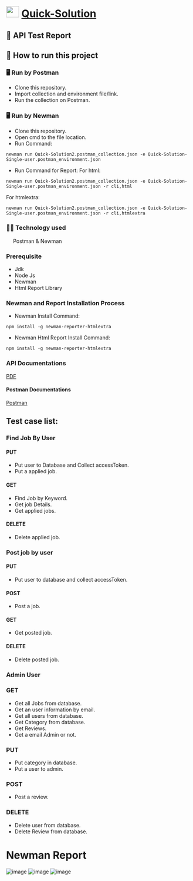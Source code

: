 # <img src="https://i.ibb.co/B3rpcB9/20220617-224257-0000-01.png"  width="35" height="30">  [Quick-Solution](https://quick-solution-2.web.app/)
## :page_facing_up: API Test Report
## :memo: How to run this project
### 🖥 Run by Postman
* Clone this repository.
* Import collection and environment file/link.
* Run the collection on Postman.
### 🖥 Run by Newman
* Clone this repository.
* Open cmd to the file location.
* Run Command:
```console
newman run Quick-Solution2.postman_collection.json -e Quick-Solution-Single-user.postman_environment.json
```
* Run Command for Report:
For html:
```console
newman run Quick-Solution2.postman_collection.json -e Quick-Solution-Single-user.postman_environment.json -r cli,html
```
For htmlextra:
```console
newman run Quick-Solution2.postman_collection.json -e Quick-Solution-Single-user.postman_environment.json -r cli,htmlextra
```
### :technologist: Technology used
<img src="https://voyager.postman.com/logo/postman-logo-icon-orange.svg"  width="15" height="15"> Postman & Newman

### Prerequisite
- Jdk
- Node Js
- Newman
- Html Report Library

### Newman and Report Installation Process
- Newman Install Command:
``` console
npm install -g newman-reporter-htmlextra
```
- Newman Html Report Install Command:
``` console
npm install -g newman-reporter-htmlextra
```
### API Documentations
[PDF](https://drive.google.com/file/d/1cI9_7JVvtUjUSqY8ZTs3O4SYrdurudZS/view?usp=sharing)
#### Postman Documentations
[Postman](https://documenter.getpostman.com/view/24594715/2s93m4ZPT7)
## Test case list:
### Find Job By User
#### PUT
- Put user to Database and Collect accessToken.
- Put a applied job.
#### GET
- Find Job by Keyword.
- Get job Details.
- Get applied jobs.
#### DELETE
- Delete applied job.
### Post job by user
#### PUT
- Put user to database and collect accessToken.
#### POST
- Post a job.
#### GET
- Get posted job.
#### DELETE
- Delete posted job.
### Admin User
### GET
- Get all Jobs from database.
- Get an user information by email.
- Get all users from database.
- Get Category from database.
- Get Reviews.
- Get a email Admin or not.
### PUT
- Put category in database.
- Put a user to admin.
### POST
- Post a review.
### DELETE
- Delete user from database.
- Delete Review from database.

# Newman Report
![image](https://github.com/Sayid1218/Quick-Solution-API-Test-Report/assets/97175166/3b6cce36-6035-48f2-9f64-1dde7741dc13)
![image](https://github.com/Sayid1218/Quick-Solution-API-Test-Report/assets/97175166/c9d5fad0-ee9a-4ecc-8e67-4d1fa32a0c46)
![image](https://github.com/Sayid1218/Quick-Solution-API-Test-Report/assets/97175166/7890e125-7d8c-4c76-bc45-91221633f2de)

